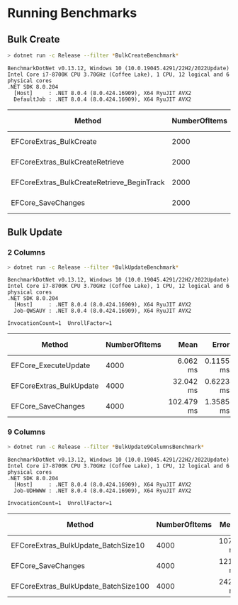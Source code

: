# Running Benchmarks

## Bulk Create

```sh
> dotnet run -c Release --filter *BulkCreateBenchmark*
```

```
BenchmarkDotNet v0.13.12, Windows 10 (10.0.19045.4291/22H2/2022Update)
Intel Core i7-8700K CPU 3.70GHz (Coffee Lake), 1 CPU, 12 logical and 6 physical cores
.NET SDK 8.0.204
  [Host]     : .NET 8.0.4 (8.0.424.16909), X64 RyuJIT AVX2
  DefaultJob : .NET 8.0.4 (8.0.424.16909), X64 RyuJIT AVX2
```

| Method                                     | NumberOfItems | Mean     | Error    | StdDev   | Median   | Ratio | RatioSD | Rank | Gen0      | Gen1      | Gen2     | Allocated | Alloc Ratio |
|------------------------------------------- |-------------- |---------:|---------:|---------:|---------:|------:|--------:|-----:|----------:|----------:|---------:|----------:|------------:|
| EFCoreExtras_BulkCreate                    | 2000          | 10.57 ms | 0.209 ms | 0.337 ms | 10.39 ms |  0.33 |    0.02 |    1 |  500.0000 |   93.7500 |        - |   3.05 MB |        0.22 |
| EFCoreExtras_BulkCreateRetrieve            | 2000          | 19.99 ms | 0.142 ms | 0.133 ms | 19.99 ms |  0.61 |    0.02 |    2 |  718.7500 |  218.7500 |        - |   4.45 MB |        0.31 |
| EFCoreExtras_BulkCreateRetrieve_BeginTrack | 2000          | 24.19 ms | 0.295 ms | 0.276 ms | 24.28 ms |  0.74 |    0.03 |    3 | 1093.7500 |  500.0000 | 156.2500 |   6.19 MB |        0.44 |
| EFCore_SaveChanges                         | 2000          | 32.04 ms | 0.640 ms | 1.605 ms | 32.93 ms |  1.00 |    0.00 |    4 | 2500.0000 | 1000.0000 | 250.0000 |  14.15 MB |        1.00 |


## Bulk Update

### 2 Columns

```sh
> dotnet run -c Release --filter *BulkUpdateBenchmark*
```

```
BenchmarkDotNet v0.13.12, Windows 10 (10.0.19045.4291/22H2/2022Update)
Intel Core i7-8700K CPU 3.70GHz (Coffee Lake), 1 CPU, 12 logical and 6 physical cores
.NET SDK 8.0.204
  [Host]     : .NET 8.0.4 (8.0.424.16909), X64 RyuJIT AVX2
  Job-QWSAUY : .NET 8.0.4 (8.0.424.16909), X64 RyuJIT AVX2

InvocationCount=1  UnrollFactor=1  
```

| Method                  | NumberOfItems | Mean       | Error     | StdDev    | Ratio | RatioSD | Rank | Gen0      | Gen1      | Allocated | Alloc Ratio |
|------------------------ |-------------- |-----------:|----------:|----------:|------:|--------:|-----:|----------:|----------:|----------:|------------:|
| EFCore_ExecuteUpdate    | 4000          |   6.062 ms | 0.1155 ms | 0.0964 ms |  1.00 |    0.00 |    1 |         - |         - |   1.96 MB |        1.00 |
| EFCoreExtras_BulkUpdate | 4000          |  32.042 ms | 0.6223 ms | 0.9688 ms |  5.37 |    0.16 |    2 | 2000.0000 | 1000.0000 |   12.1 MB |        6.16 |
| EFCore_SaveChanges      | 4000          | 102.479 ms | 1.3585 ms | 1.1344 ms | 16.91 |    0.36 |    3 | 4000.0000 | 1000.0000 |  27.64 MB |       14.08 |


### 9 Columns

```sh
> dotnet run -c Release --filter *BulkUpdate9ColumnsBenchmark*
```

```
BenchmarkDotNet v0.13.12, Windows 10 (10.0.19045.4291/22H2/2022Update)
Intel Core i7-8700K CPU 3.70GHz (Coffee Lake), 1 CPU, 12 logical and 6 physical cores
.NET SDK 8.0.204
  [Host]     : .NET 8.0.4 (8.0.424.16909), X64 RyuJIT AVX2
  Job-UDHWWW : .NET 8.0.4 (8.0.424.16909), X64 RyuJIT AVX2

InvocationCount=1  UnrollFactor=1  
```

| Method                               | NumberOfItems | Mean     | Error   | StdDev  | Ratio | RatioSD | Rank | Gen0      | Gen1      | Allocated | Alloc Ratio |
|------------------------------------- |-------------- |---------:|--------:|--------:|------:|--------:|-----:|----------:|----------:|----------:|------------:|
| EFCoreExtras_BulkUpdate_BatchSize10  | 4000          | 107.0 ms | 1.95 ms | 1.73 ms |  0.88 |    0.01 |    1 | 6000.0000 | 1000.0000 |  40.41 MB |        1.19 |
| EFCore_SaveChanges                   | 4000          | 121.2 ms | 1.26 ms | 0.98 ms |  1.00 |    0.00 |    2 | 5000.0000 | 1000.0000 |  33.99 MB |        1.00 |
| EFCoreExtras_BulkUpdate_BatchSize100 | 4000          | 242.3 ms | 2.47 ms | 2.19 ms |  2.00 |    0.03 |    3 | 5000.0000 | 1000.0000 |  34.96 MB |        1.03 |


